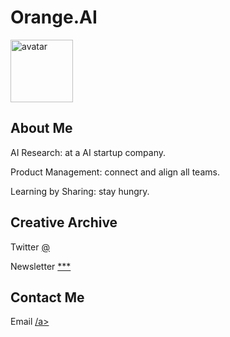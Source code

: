 # Orange.AI

<img src="https://" alt="avatar" width="100" height="100">


## About Me

AI Research: at a AI startup company.

Product Management: connect and align all teams.

Learning by Sharing: stay hungry.

## Creative Archive 

Twitter [@ ](https://twitter.com) 

Newsletter [***](https://*****)


## Contact Me

Email <a href="">/a>

